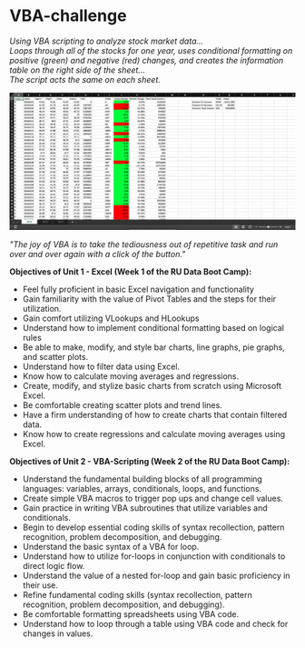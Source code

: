 # VBA-challenge
*Using VBA scripting to analyze stock market data...  
Loops through all of the stocks for one year, uses conditional formatting on positive (green) and negative (red) changes, and creates the information table on the right side of the sheet...  
The script acts the same on each sheet.*  

![Screen Shot of 2016](https://raw.githubusercontent.com/ognjenstrbanovic/VBA-challenge/master/VBAStocks/VBA-Challenge%20-%202016%20Screen%20Shot.png)  

*"The joy of VBA is to take the tediousness out of repetitive task and run over and over again with a click of the button."*  

**Objectives of Unit 1 - Excel (Week 1 of the RU Data Boot Camp):**
- Feel fully proficient in basic Excel navigation and functionality
- Gain familiarity with the value of Pivot Tables and the steps for their utilization.
- Gain comfort utilizing VLookups and HLookups
- Understand how to implement conditional formatting based on logical rules
- Be able to make, modify, and style bar charts, line graphs, pie graphs, and scatter plots.
- Understand how to filter data using Excel.
- Know how to calculate moving averages and regressions.
- Create, modify, and stylize basic charts from scratch using Microsoft Excel.
- Be comfortable creating scatter plots and trend lines.
- Have a firm understanding of how to create charts that contain filtered data.
- Know how to create regressions and calculate moving averages using Excel.

**Objectives of Unit 2 - VBA-Scripting (Week 2 of the RU Data Boot Camp):**
- Understand the fundamental building blocks of all programming languages: variables, arrays, conditionals, loops, and functions.
- Create simple VBA macros to trigger pop ups and change cell values.
- Gain practice in writing VBA subroutines that utilize variables and conditionals.
- Begin to develop essential coding skills of syntax recollection, pattern recognition, problem decomposition, and debugging.
- Understand the basic syntax of a VBA for loop.
- Understand how to utilize for-loops in conjunction with conditionals to direct logic flow.
- Understand the value of a nested for-loop and gain basic proficiency in their use.
- Refine fundamental coding skills (syntax recollection, pattern recognition, problem decomposition, and debugging).
- Be comfortable formatting spreadsheets using VBA code.
- Understand how to loop through a table using VBA code and check for changes in values.
